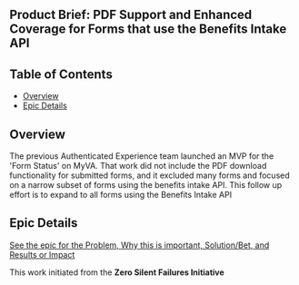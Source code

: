 ## Product Brief: PDF Support and Enhanced Coverage for Forms that use the Benefits Intake API

## Table of Contents 

- [Overview](#overview)
- [Epic Details](#epic-details)

## Overview 
The previous Authenticated Experience team launched an MVP for the 'Form Status' on MyVA. That work did not include the PDF download functionality for submitted forms, and it excluded many forms and focused on a narrow subset of forms using the benefits intake API. This follow up effort is to expand to all forms using the Benefits Intake API

## Epic Details 
[See the epic for the Problem, Why this is important, Solution/Bet, and Results or Impact](https://github.com/department-of-veterans-affairs/va.gov-team/issues/109605)

This work initiated from the **Zero Silent Failures Initiative**

## 









